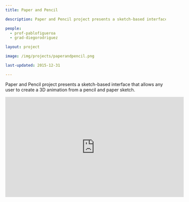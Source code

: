 ```yaml
---
title: Paper and Pencil

description: Paper and Pencil project presents a sketch-based interface that allows any user to create a 3D animation from a pencil and paper sketch.

people:
  - prof-pablofigueroa
  - grad-diegorodriguez

layout: project

image: /img/projects/paperandpencil.png

last-updated: 2015-12-31

---
```


Paper and Pencil project presents a sketch-based interface that allows any user to create a 3D animation from a pencil and paper sketch.

<iframe width="560" height="315" src="https://www.youtube.com/embed/zHOyrMYZUMk" frameborder="0" allowfullscreen></iframe>